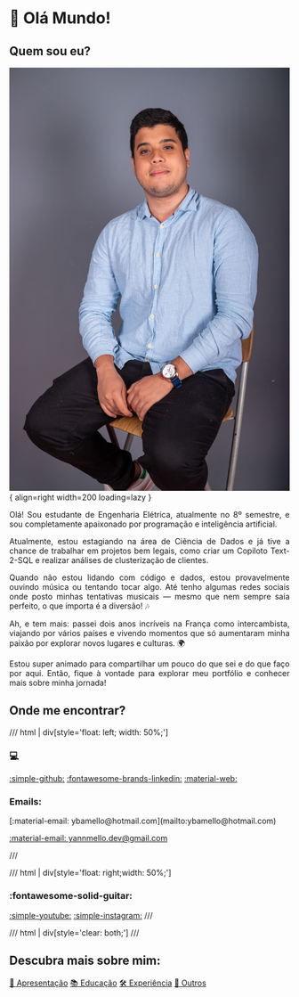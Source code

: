 # 👋 Olá Mundo!

## Quem sou eu?
![image](assets/cvphoto.jpg){  align=right width=200 loading=lazy }

<p align="justify">Olá! Sou estudante de Engenharia Elétrica, atualmente no 8º semestre, e sou completamente apaixonado por programação e inteligência artificial.</p>

<p align="justify"> Atualmente, estou estagiando na área de Ciência de Dados e já tive a chance de trabalhar em projetos bem legais, como criar um Copiloto Text-2-SQL e realizar análises de clusterização de clientes.</p>

<p align="justify">Quando não estou lidando com código e dados, estou provavelmente ouvindo música ou tentando tocar algo. Até tenho algumas redes sociais onde posto minhas tentativas musicais — mesmo que nem sempre saia perfeito, o que importa é a diversão! 🎶</p>

<p align="justify">Ah, e tem mais: passei dois anos incríveis na França como intercambista, viajando por vários países e vivendo momentos que só aumentaram minha paixão por explorar novos lugares e culturas. 🌍</p>

<p align="justify">Estou super animado para compartilhar um pouco do que sei e do que faço por aqui. Então, fique à vontade para explorar meu portfólio e conhecer mais sobre minha jornada! </p>

## Onde me encontrar?
/// html | div[style='float: left; width: 50%;']
### :computer: 
[:simple-github:](https://github.com/yanndrade) 
[:fontawesome-brands-linkedin:](https://www.linkedin.com/in/yanndrade/)
[:material-web:](https://www.linkedin.com/in/yanndrade/) <!--- TODO: Colocar site do ghpages --->

<h3>Emails:</h3>
[:material-email: ybamello@hotmail.com](mailto:ybamello@hotmail.com)

[:material-email: yannmello.dev@gmail.com](mailto:yannmello.dev@gmail.com)

///

/// html | div[style='float: right;width: 50%;']
### :fontawesome-solid-guitar:
[:simple-youtube:](https://www.youtube.com/@ybmsc)
[:simple-instagram:](https://www.instagram.com/yb.msc/) 
///

/// html | div[style='clear: both;']
///

## Descubra mais sobre mim:

<div class="grid">
  <a href="#" class="md-button md-button--primary">👋 Apresentação</a>
  <a href="/education" class="md-button md-button--primary">📚 Educação</a>
  <a href="/professional" class="md-button md-button--primary">🛠️ Experiência</a>
  <a href="/others" class="md-button md-button--primary">🌟 Outros</a>
</div>


